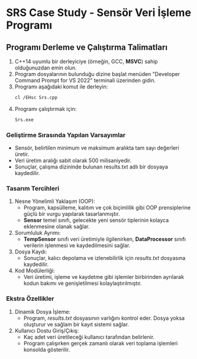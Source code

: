 # SRS Case Study - Sensör Veri İşleme Programı
## Programı Derleme ve Çalıştırma Talimatları
1. C++14 uyumlu bir derleyiciye (örneğin, GCC, __MSVC__) sahip olduğunuzdan emin olun.
2. Program dosyalarının bulunduğu dizine başlat menüden "Developer Command Prompt for VS 2022" terminali üzerinden gidin.
3. Programı aşağıdaki komut ile derleyin:
   ```sh
   cl /EHsc Srs.cpp
4. Programı çalıştırmak için:
   ```sh
   Srs.exe
### Geliştirme Sırasında Yapılan Varsayımlar
* Sensör, belirtilen minimum ve maksimum aralıkta tam sayı değerleri üretir.
* Veri üretim aralığı sabit olarak 500 milisaniyedir.
* Sonuçlar, çalışma dizininde bulunan results.txt adlı bir dosyaya kaydedilir.
### Tasarım Tercihleri
1. Nesne Yönelimli Yaklaşım (OOP):
   * Program, kapsülleme, kalıtım ve çok biçimlilik gibi OOP prensiplerine güçlü bir vurgu yapılarak tasarlanmıştır.
   * __Sensor__ temel sınıfı, gelecekte yeni sensör tiplerinin kolayca eklenmesine olanak sağlar.
2. Sorumluluk Ayrımı:
   * __TempSensor__ sınıfı veri üretimiyle ilgilenirken, __DataProcessor__ sınıfı verilerin işlenmesi ve kaydedilmesini sağlar.
3. Dosya Kaydı:
   * Sonuçlar, kalıcı depolama ve izlenebilirlik için *results.txt* dosyasına kaydedilir.
4. Kod Modülerliği:
   * Veri üretimi, işleme ve kaydetme gibi işlemler birbirinden ayrılarak kodun bakımı ve genişletilmesi kolaylaştırılmıştır.
### Ekstra Özellikler
1. Dinamik Dosya İşleme:
   * Program, *results.txt* dosyasının varlığını kontrol eder. Dosya yoksa oluşturur ve sağlam bir kayıt sistemi sağlar.
2. Kullanıcı Dostu Giriş/Çıkış:
   * Kaç adet veri üretileceği kullanıcı tarafından belirlenir.
   * Program çalışırken gerçek zamanlı olarak veri toplama işlemleri konsolda gösterilir.
